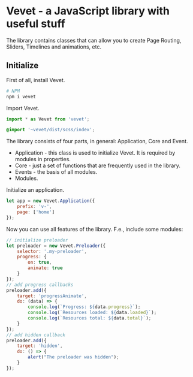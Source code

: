 # Vevet - a JavaScript library with useful stuff

The library contains classes that can allow you to create Page Routing, Sliders, Timelines and animations, etc. <br>

## Initialize

First of all, install Vevet.
```sh
# NPM
npm i vevet
```

Import Vevet.
```js
import * as Vevet from 'vevet';
```
```scss
@import '~vevet/dist/scss/index';
```

The library consists of four parts, in general: Application, Core and Event.
*  Application - this class is used to initialize Vevet. It is required by modules in properties.
*  Core - just a set of functions that are frequently used in the library.
*  Events - the basis of all modules. 
*  Modules. 

Initialize an application.
```js
let app = new Vevet.Application({
    prefix: 'v-',
    page: ['home']
});
```
Now you can use all features of the library. F.e., include some modules:
```js
// initialize preloader
let preloader = new Vevet.Preloader({
    selector: '.my-preloader',
    progress: {
        on: true,
        animate: true
    }
});
// add progress callbacks
preloader.add({
    target: 'progressAnimate',
    do: (data) => {
        console.log(`Progress: ${data.progress}`);
        console.log(`Resources loaded: ${data.loaded}`);
        console.log(`Resources total: ${data.total}`);
    }
});
// add hidden callback
preloader.add({
    target: 'hidden',
    do: () => {
        alert("The preloader was hidden");
    }
});
```